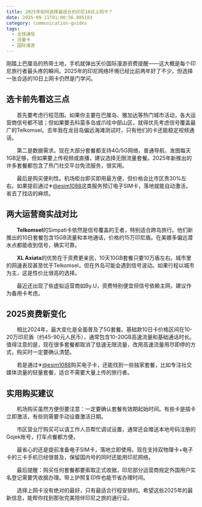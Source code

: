 ```yaml
---
title: 2025年如何选择最适合的印尼10日上网卡？
date: 2025-09-11T01:00:56.885183
category: communication-guides
tags:
  - 全球通信
  - 流量卡
  - 国际漫游
---
```


刚踏上巴厘岛的热带土地，手机就弹出天价国际漫游资费提醒——这大概是每个印尼旅行者最头疼的瞬间。2025年的印尼网络环境已经比前两年好了不少，但选择一张合适的10日上网卡仍然是门学问。

## 选卡前先看这三点

　　首先要考虑行程范围。如果你主要在巴厘岛、雅加达等热门城市活动，各大运营商信号都不错；但如果要去科莫多岛或爪哇中部山区，就得优先考虑信号覆盖最广的Telkomsel。去年我在龙目岛偏远海滩测试时，只有他们的卡还能稳定视频通话。

　　第二是数据需求。现在大部分套餐都支持4G/5G网络，普通导航、发图每天1GB足够，但如果要上传视频或直播，建议选择无限流量套餐。2025年新推出的许多套餐都包含了热门社交平台免流服务，很实用。

　　最后是购买便利性。机场柜台即买即用最方便，但价格会比市区贵30%左右。如果提前通过✈[@esim1088](https://t.me/s/esim1088)这类服务预订电子SIM卡，落地就能自动激活，省去了找店的麻烦。

## 两大运营商实战对比

　　**Telkomsel**的Simpati卡依然是信号覆盖的王者，特别适合跨岛旅行。他们新推出的10日套餐包含15GB流量和本地通话，价格约15万印尼盾。在美娜多偏远潜水点都能收到信号，确实可靠。

　　**XL Axiata**的优势在于资费更亲民，10天10GB套餐只要10万盾左右。城市里的网速表现甚至优于Telkomsel，但在外岛可能会遇到信号波动。如果行程以城市为主，这是性价比很高的选择。

　　最近还出现了些虚拟运营商如By.U，资费特别便宜但信号依赖主网，建议作为备用卡考虑。

## 2025资费新变化

　　相比2024年，最大变化是全面普及了5G套餐。基础款10日卡价格区间在10-20万印尼盾（约45-90元人民币），通常包含10-20GB高速流量和基础通话时长。值得注意的是，现在很多套餐都取消了低速无限流量，改用高速流量用尽即停的方式，购买时一定要确认清楚。

　　若是通过✈[@esim1088](https://t.me/s/esim1088)购买电子卡，还能找到一些独家套餐，比如专注社交媒体流量的轻量套餐，适合不需要大量上传的旅行者。

## 实用购买建议

　　机场购买虽然方便但要注意：一定要确认套餐有效期起始时间。有些卡是插卡立即激活，有些则需要手动设置激活日期。

　　市区营业厅购买可以请工作人员帮忙调试设置，通常还会赠送本地号码注册的Gojek账号，打车点餐都方便。

　　最省心的还是提前准备电子SIM卡，落地立即使用。现在支持双物理卡+电子卡的三卡手机已经很普及，保留国内号的同时还能用印尼网络。

　　最后提醒：购买任何套餐都要索取正式收据，印尼部分运营商规定外国用户实名登记需要凭收据办理。带上护照复印件也能节省办理时间。

　　选择上网卡没有绝对的最好，只有最适合行程安排的。希望这些2025年的最新信息，能帮你找到那张完美陪伴印尼之旅的通行证。